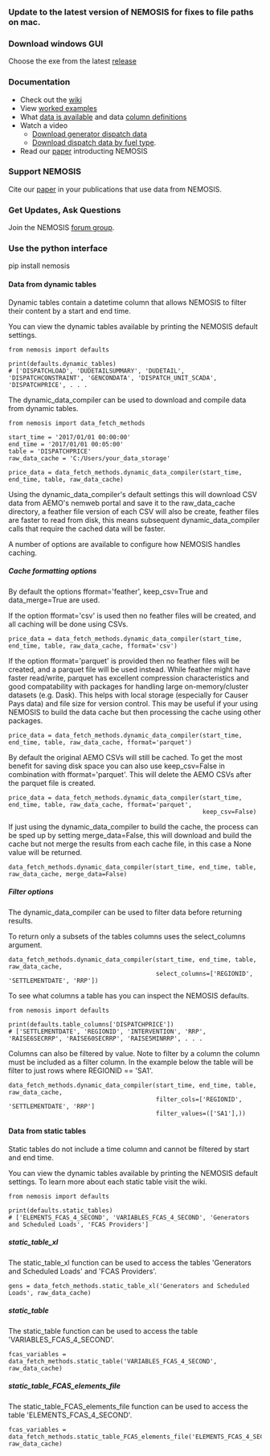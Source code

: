 ### Update to the latest version of NEMOSIS for fixes to file paths on mac.

### Download windows GUI
Choose the exe from the latest [release](https://github.com/UNSW-CEEM/NEMOSIS/releases)

### Documentation 
+ Check out the [wiki](https://github.com/UNSW-CEEM/NEMOSIS/wiki)
+ View [worked examples](https://github.com/UNSW-CEEM/NEMOSIS/wiki/Worked-Examples)
+ What [data is available](https://github.com/UNSW-CEEM/NEMOSIS/wiki/AEMO-Tables) and data [column definitions](https://github.com/UNSW-CEEM/NEMOSIS/wiki/Column-Summary)
+ Watch a video 
  * [Download generator dispatch data](https://youtu.be/HEAOk056Bss)
  * [Download dispatch data by fuel type](https://youtu.be/aKEI7URiJlI).
+ Read our [paper](https://www.researchgate.net/publication/329798805_NEMOSIS_-_NEM_Open_Source_Information_Service_open-source_access_to_Australian_National_Electricity_Market_Data) introducting NEMOSIS

### Support NEMOSIS
Cite our [paper](https://www.researchgate.net/publication/329798805_NEMOSIS_-_NEM_Open_Source_Information_Service_open-source_access_to_Australian_National_Electricity_Market_Data) in your publications that use data from NEMOSIS.

### Get Updates, Ask Questions
Join the NEMOSIS [forum group](https://groups.google.com/forum/#!forum/nemosis-discuss).

### Use the python interface
pip install nemosis

#### Data from dynamic tables
Dynamic tables contain a datetime column that allows NEMOSIS to filter their content by a start and end time. 

You can view the dynamic tables available by printing the NEMOSIS default settings.

```
from nemosis import defaults

print(defaults.dynamic_tables)
# ['DISPATCHLOAD', 'DUDETAILSUMMARY', 'DUDETAIL', 'DISPATCHCONSTRAINT', 'GENCONDATA', 'DISPATCH_UNIT_SCADA', 'DISPATCHPRICE', . . .
```

The dynamic_data_compiler can be used to download and compile data from dynamic tables.  

```
from nemosis import data_fetch_methods

start_time = '2017/01/01 00:00:00'
end_time = '2017/01/01 00:05:00'
table = 'DISPATCHPRICE'
raw_data_cache = 'C:/Users/your_data_storage'

price_data = data_fetch_methods.dynamic_data_compiler(start_time, end_time, table, raw_data_cache)
```

Using the dynamic_data_compiler's default settings this will download CSV data from AEMO's nemweb portal and save it to 
the raw_data_cache directory, a feather file version of each CSV will also be create, feather files are faster to read 
from disk, this means subsequent dynamic_data_compiler calls that require the cached data will be faster.

A number of options are available to configure how NEMOSIS handles caching. 

##### Cache formatting options
By default the options fformat='feather', keep_csv=True and data_merge=True are used.

If the option fformat='csv' is used then no feather files will be created, and all caching will be done using CSVs.

```
price_data = data_fetch_methods.dynamic_data_compiler(start_time, end_time, table, raw_data_cache, fformat='csv')
```

If the option fformat='parquet' is provided then no feather files will be created, and a parquet file will be used instead. 
While feather might have faster read/write, parquet has excellent compression characteristics and good compatability 
with packages for handling large on-memory/cluster datasets (e.g. Dask). This helps with local storage 
(especially for Causer Pays data) and file size for version control. This may be useful if your using NEMOSIS to
build the data cache but then processing the cache using other packages.

```
price_data = data_fetch_methods.dynamic_data_compiler(start_time, end_time, table, raw_data_cache, fformat='parquet')
```

By default the original AEMO CSVs will still be cached. To get the most benefit for saving disk space you can also 
use keep_csv=False in combination with fformat='parquet'. This will delete the AEMO CSVs after the parquet file 
is created.

```
price_data = data_fetch_methods.dynamic_data_compiler(start_time, end_time, table, raw_data_cache, fformat='parquet',
                                                      keep_csv=False)
```

If just using the dynamic_data_compiler to build the cache, the process can be sped up by setting merge_data=False, this
will download and build the cache but not merge the results from each cache file, in this case a None value will be 
returned.

```
data_fetch_methods.dynamic_data_compiler(start_time, end_time, table, raw_data_cache, merge_data=False)
```

##### Filter options
The dynamic_data_compiler can be used to filter data before returning results.

To return only a subsets of the tables columns uses the select_columns argument.

```
data_fetch_methods.dynamic_data_compiler(start_time, end_time, table, raw_data_cache,
                                         select_columns=['REGIONID', 'SETTLEMENTDATE', 'RRP'])
```

To see what columns a table has you can inspect the NEMOSIS defaults.

```
from nemosis import defaults

print(defaults.table_columns['DISPATCHPRICE'])
# ['SETTLEMENTDATE', 'REGIONID', 'INTERVENTION', 'RRP', 'RAISE6SECRRP', 'RAISE60SECRRP', 'RAISE5MINRRP', . . .
```

Columns can also be filtered by value. Note to filter by a column the column must be included as a filter column.
In the example below the table will be filter to just rows where REGIONID == 'SA1'.

```
data_fetch_methods.dynamic_data_compiler(start_time, end_time, table, raw_data_cache,
                                         filter_cols=['REGIONID', 'SETTLEMENTDATE', 'RRP']
                                         filter_values=(['SA1'],))
```

#### Data from static tables
Static tables do not include a time column and cannot be filtered by start and end time.

You can view the dynamic tables available by printing the NEMOSIS default settings. To learn more about each static
table visit the wiki.

```
from nemosis import defaults

print(defaults.static_tables)
# ['ELEMENTS_FCAS_4_SECOND', 'VARIABLES_FCAS_4_SECOND', 'Generators and Scheduled Loads', 'FCAS Providers']
```

##### static_table_xl
The static_table_xl function can be used to access the tables 'Generators and Scheduled Loads' and 'FCAS Providers'.

```
gens = data_fetch_methods.static_table_xl('Generators and Scheduled Loads', raw_data_cache)
```

##### static_table
The static_table function can be used to access the table 'VARIABLES_FCAS_4_SECOND'.

```
fcas_variables = data_fetch_methods.static_table('VARIABLES_FCAS_4_SECOND', raw_data_cache)
```

##### static_table_FCAS_elements_file
The static_table_FCAS_elements_file function can be used to access the table 'ELEMENTS_FCAS_4_SECOND'.

```
fcas_variables = data_fetch_methods.static_table_FCAS_elements_file('ELEMENTS_FCAS_4_SECOND', raw_data_cache)
```
